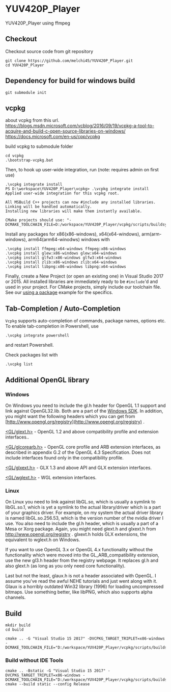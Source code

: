 # YUV420P_Player
YUV420P_Player using ffmpeg

## Checkout

Checkout source code from git repository
```
git clone https://github.com/melchi45/YUV420P_Player.git
cd YUV420P_Player
```

## Dependency for build for windows build

```
git submodule init
```

## vcpkg

about vcpkg from this url.
https://blogs.msdn.microsoft.com/vcblog/2016/09/19/vcpkg-a-tool-to-acquire-and-build-c-open-source-libraries-on-windows/
https://docs.microsoft.com/en-us/cpp/vcpkg

build vcpkg to submodule folder
```
cd vcpkg
.\bootstrap-vcpkg.bat
```

Then, to hook up user-wide integration, run (note: requires admin on first use)
```
.\vcpkg integrate install
PS D:\workspace\YUV420P_Player\vcpkg> .\vcpkg integrate install
Applied user-wide integration for this vcpkg root.

All MSBuild C++ projects can now #include any installed libraries.
Linking will be handled automatically.
Installing new libraries will make them instantly available.

CMake projects should use: "-DCMAKE_TOOLCHAIN_FILE=D:/workspace/YUV420P_Player/vcpkg/scripts/buildsystems/vcpkg.cmake"
```

Install any packages for x86(x86-windows), x64(x64-windows), arm(arm-windows), arm64(arm64-winodws) windows with
```
.\vcpkg install ffmpeg:x64-windows ffmpeg:x86-windows
.\vcpkg install glew:x86-windows glew:x64-windows
.\vcpkg install glfw3:x86-windows glfw3:x64-windows
.\vcpkg install zlib:x86-windows zlib:x64-windows
.\vcpkg install libpng:x86-windows libpng:x64-windows
```

Finally, create a New Project (or open an existing one) in Visual Studio 2017 or 2015. All installed libraries are immediately ready to be `#include`'d and used in your project.
For CMake projects, simply include our toolchain file. See our [using a package](docs/examples/using-sqlite.md) example for the specifics.
## Tab-Completion / Auto-Completion
`Vcpkg` supports auto-completion of commands, package names, options etc. To enable tab-completion in Powershell, use
```
.\vcpkg integrate powershell
```
and restart Powershell.

Check packages list with
```
.\vcpkg list
```

## Additional OpenGL library
### Windows
On Windows you need to include the gl.h header for OpenGL 1.1 support and link against OpenGL32.lib. Both are a part of the [Windows SDK](http://msdn.microsoft.com/en-us/windows/bb980924.aspx). In addition, you might want the following headers which you can get from [http://www.opengl.org/registry](http://www.opengl.org/registry) .

[<GL/glext.h>](https://www.opengl.org/registry/api/GL/glext.h) - OpenGL 1.2 and above compatibility profile and extension interfaces..

[<GL/glcorearb.h>](https://www.opengl.org/registry/api/GL/glcorearb.h) - OpenGL core profile and ARB extension interfaces, as described in appendix G.2 of the OpenGL 4.3 Specification. Does not include interfaces found only in the compatibility profile.

[<GL/glxext.h>](https://www.opengl.org/registry/api/GL/glxext.h) - GLX 1.3 and above API and GLX extension interfaces.

[<GL/wglext.h>](https://www.opengl.org/registry/api/GL/wglext.h) - WGL extension interfaces.
### Linux
On Linux you need to link against libGL.so, which is usually a symlink to libGL.so.1, which is yet a symlink to the actual library/driver which is a part of your graphics driver. For example, on my system the actual driver library is named libGL.so.256.53, which is the version number of the nvidia driver I use. You also need to include the gl.h header, which is usually a part of a Mesa or Xorg package. Again, you might need glext.h and glxext.h from http://www.opengl.org/registry . glxext.h holds GLX extensions, the equivalent to wglext.h on Windows.

If you want to use OpenGL 3.x or OpenGL 4.x functionality without the functionality which were moved into the GL_ARB_compatibility extension, use the new gl3.h header from the registry webpage. It replaces gl.h and also glext.h (as long as you only need core functionality).

Last but not the least, glaux.h is not a header associated with OpenGL. I assume you've read the awful NEHE tutorials and just went along with it. Glaux is a horribly outdated Win32 library (1996) for loading uncompressed bitmaps. Use something better, like libPNG, which also supports alpha channels.

## Build

```
mkdir build
cd build

cmake .. -G "Visual Studio 15 2017" -DVCPKG_TARGET_TRIPLET=x86-windows -DCMAKE_TOOLCHAIN_FILE="D:/workspace/YUV420P_Player/vcpkg/scripts/buildsystems/vcpkg.cmake"
```
### Build without IDE Tools
```
cmake .. -Bstatic -G "Visual Studio 15 2017" -DVCPKG_TARGET_TRIPLET=x86-windows -DCMAKE_TOOLCHAIN_FILE="D:/workspace/YUV420P_Player/vcpkg/scripts/buildsystems/vcpkg.cmake"
cmake --build static --config Release
```